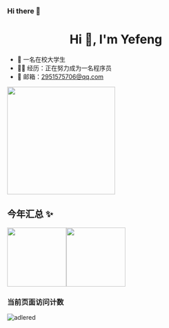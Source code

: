 ### Hi there 👋

<h1 align="center">Hi 👋, I'm Yefeng</h1>

- 🐧 一名在校大学生
- 👨‍💻 经历：正在努力成为一名程序员
- 💬 邮箱：2951575706@qq.com

<img src="https://raw.githubusercontent.com/lengyingmofeng/imgs/main/imgs/pc.gif" width = "250" height = "250" alt=""/>


<!--START_SECTION:waka-->
<!--END_SECTION:waka-->


## 今年汇总 ✨
<img align="" height="137px" src="https://github-readme-stats.vercel.app/api?username=lengyingmofeng&hide_title=true&show_icons=true&include_all_commits=true&count_private=true&line_height=21&bg_color=0,EC6C6C,FFD479,FFFC79,73FA79&theme=graywhite&locale=cn" /><img align="" height="137px" src="https://github-readme-stats.vercel.app/api/top-langs/?username=lengyingmofeng&hide_title=true&hide_border=true&layout=compact&bg_color=0,73FA79,73FDFF,D783FF&theme=graywhite&locale=cn" />


### 当前页面访问计数

![adlered](https://count.getloli.com/get/@lengyingmofeng)
